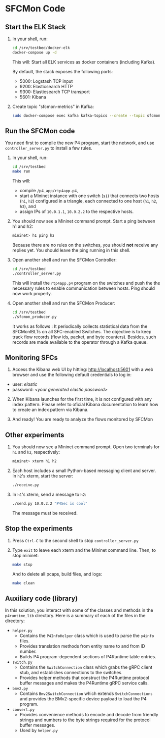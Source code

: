# SFCMon Code

## Start the ELK Stack

1. In your shell, run:
   ```bash
   cd /srv/testbed/docker-elk
   docker-compose up -d
   ```
   This will: Start all ELK services as docker containers (including Kafka).
   
   By default, the stack exposes the following ports:
	* 5000: Logstash TCP input
	* 9200: Elasticsearch HTTP
	* 9300: Elasticsearch TCP transport
	* 5601: Kibana
   
2. Create topic "sfcmon-metrics" in Kafka:
   ```bash
   sudo docker-compose exec kafka kafka-topics --create --topic sfcmon-metrics --partitions 1 --replication-factor 1 --if-not-exists --zookeeper zookeeper:2181
   ```

## Run the SFCMon code

You need first to compile the new P4 program, start the network, and use `controller_server.py` 
to install a few rules.

1. In your shell, run:
   ```bash
   cd /srv/testbed
   make run
   ```
   This will:
   * compile `/p4_app/rtp4app.p4`,
   * start a Mininet instance with one switch (`s1`) that connects two hosts (`h1`, `h2`)
     configured in a triangle, each connected to one host (`h1`, `h2`, `h3`), and
   * assign IPs of `10.0.1.1`, `10.0.2.2` to the respective hosts. 

2. You should now see a Mininet command prompt. Start a ping between h1 and h2:
   ```bash
   mininet> h1 ping h2
   ```
   Because there are no rules on the switches, you should **not** receive any
   replies yet. You should leave the ping running in this shell.

3. Open another shell and run the SFCMon Controller:
   ```bash
   cd /srv/testbed
   ./controller_server.py
   ```
   This will install the `rtp4app.p4` program on the switches and push the
   the necessary rules to enable communication between hosts. Ping should 
   now work properly.

4. Open another shell and run the SFCMon Producer:
   ```bash
   cd /srv/testbed
   ./sfcmon_producer.py
   ```
   It works as follows : It periodically collects statistical data from the SFCMonIBLTs 
   on all SFC-enabled Switches. The objective is to keep track flow records (flow ids, 
   packet, and byte counters). Besides, such records are made available to the operator 
   through a Kafka queue.

## Monitoring SFCs

1. Access the Kibana web UI by hitting: [http://localhost:5601](http://localhost:5601) 
with a web browser and use the following default credentials to log in:

* user: *elastic*
* password: *\<your generated elastic password>*
 
2. When Kibana launches for the first time, it is not configured with any index pattern. 
Please refer to oficial Kibana documentation to learn how to create an index pattern via 
Kibana.

3. And ready! You are ready to analyze the flows monitored by SFCMon 
 
## Other experiments

1. You should now see a Mininet command prompt. Open two terminals
for `h1` and `h2`, respectively:
   ```bash
   mininet> xterm h1 h2
   ```
2. Each host includes a small Python-based messaging client and
server. In `h2`'s xterm, start the server:
   ```bash
   ./receive.py
   ```
3. In `h1`'s xterm, send a message to `h2`:
   ```bash
   ./send.py 10.0.2.2 "P4Sec is cool"
   ```
   The message must be received.

## Stop the experiments

1. Press `Ctrl-C` to the second shell to stop `controller_server.py`

2. Type `exit` to leave each xterm and the Mininet command line.
   Then, to stop mininet:
   ```bash
   make stop
   ```
   And to delete all pcaps, build files, and logs:
   ```bash
   make clean
   ```

## Auxiliary code (library)

In this solution, you interact with some of the classes and methods in the `p4runtime_lib` 
directory. Here is a summary of each of the files in the directory:
- `helper.py`
  - Contains the `P4InfoHelper` class which is used to parse the `p4info` files.
  - Provides translation methods from entity name to and from ID number.
  - Builds P4 program-dependent sections of P4Runtime table entries.
- `switch.py`
  - Contains the `SwitchConnection` class which grabs the gRPC client stub, and
    establishes connections to the switches.
  - Provides helper methods that construct the P4Runtime protocol buffer messages
    and makes the P4Runtime gRPC service calls.
- `bmv2.py`
  - Contains `Bmv2SwitchConnection` which extends `SwitchConnections` and provides
    the BMv2-specific device payload to load the P4 program.
- `convert.py`
  - Provides convenience methods to encode and decode from friendly strings and
    numbers to the byte strings required for the protocol buffer messages.
  - Used by `helper.py`
